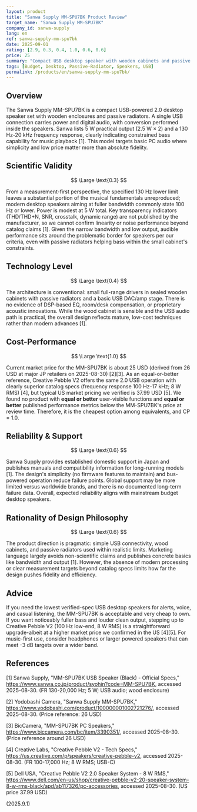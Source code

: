 ```yaml
---
layout: product
title: "Sanwa Supply MM-SPU7BK Product Review"
target_name: "Sanwa Supply MM-SPU7BK"
company_id: sanwa-supply
lang: en
ref: sanwa-supply-mm-spu7bk
date: 2025-09-01
rating: [2.9, 0.3, 0.4, 1.0, 0.6, 0.6]
price: 25
summary: "Compact USB desktop speaker with wooden cabinets and passive radiators. Very limited low-frequency extension and low output keep fidelity modest, but the unit is simple, inexpensive, and broadly supported."
tags: [Budget, Desktop, Passive-Radiator, Speakers, USB]
permalink: /products/en/sanwa-supply-mm-spu7bk/
---
```

## Overview

The Sanwa Supply MM-SPU7BK is a compact USB-powered 2.0 desktop speaker set with wooden enclosures and passive radiators. A single USB connection carries power and digital audio, with conversion performed inside the speakers. Sanwa lists 5 W practical output (2.5 W × 2) and a 130 Hz-20 kHz frequency response, clearly indicating constrained bass capability for music playback [1]. This model targets basic PC audio where simplicity and low price matter more than absolute fidelity.

## Scientific Validity

$$ \Large \text{0.3} $$

From a measurement-first perspective, the specified 130 Hz lower limit leaves a substantial portion of the musical fundamentals unreproduced; modern desktop speakers aiming at fuller bandwidth commonly state 100 Hz or lower. Power is modest at 5 W total. Key transparency indicators (THD/THD+N, SNR, crosstalk, dynamic range) are not published by the manufacturer, so we cannot confirm linearity or noise performance beyond catalog claims [1]. Given the narrow bandwidth and low output, audible performance sits around the problematic border for speakers per our criteria, even with passive radiators helping bass within the small cabinet's constraints.

## Technology Level

$$ \Large \text{0.4} $$

The architecture is conventional: small full-range drivers in sealed wooden cabinets with passive radiators and a basic USB DAC/amp stage. There is no evidence of DSP-based EQ, room/desk compensation, or proprietary acoustic innovations. While the wood cabinet is sensible and the USB audio path is practical, the overall design reflects mature, low-cost techniques rather than modern advances [1].

## Cost-Performance

$$ \Large \text{1.0} $$

Current market price for the MM-SPU7BK is about 25 USD (derived from 26 USD at major JP retailers on 2025-08-30) [2][3]. As an equal-or-better reference, Creative Pebble V2 offers the same 2.0 USB operation with clearly superior catalog specs (frequency response 100 Hz-17 kHz; 8 W RMS) [4], but typical US market pricing we verified is 37.99 USD [5]. We found no product with **equal or better** user-visible functions and **equal or better** published performance metrics below the MM-SPU7BK's price at review time. Therefore, it is the cheapest option among equivalents, and CP = 1.0.

## Reliability & Support

$$ \Large \text{0.6} $$

Sanwa Supply provides established domestic support in Japan and publishes manuals and compatibility information for long-running models [1]. The design's simplicity (no firmware features to maintain) and bus-powered operation reduce failure points. Global support may be more limited versus worldwide brands, and there is no documented long-term failure data. Overall, expected reliability aligns with mainstream budget desktop speakers.

## Rationality of Design Philosophy

$$ \Large \text{0.6} $$

The product direction is pragmatic: simple USB connectivity, wood cabinets, and passive radiators used within realistic limits. Marketing language largely avoids non-scientific claims and publishes concrete basics like bandwidth and output [1]. However, the absence of modern processing or clear measurement targets beyond catalog specs limits how far the design pushes fidelity and efficiency.

## Advice

If you need the lowest verified-spec USB desktop speakers for alerts, voice, and casual listening, the MM-SPU7BK is acceptable and very cheap to own. If you want noticeably fuller bass and louder clean output, stepping up to Creative Pebble V2 (100 Hz low-end, 8 W RMS) is a straightforward upgrade-albeit at a higher market price we confirmed in the US [4][5]. For music-first use, consider headphones or larger powered speakers that can meet -3 dB targets over a wider band.

## References

[1] Sanwa Supply, "MM-SPU7BK USB Speaker (Black) - Official Specs," https://www.sanwa.co.jp/product/syohin?code=MM-SPU7BK, accessed 2025-08-30. (FR 130-20,000 Hz; 5 W; USB audio; wood enclosure)

[2] Yodobashi Camera, "Sanwa Supply MM-SPU7BK," https://www.yodobashi.com/product/100000001002721276/, accessed 2025-08-30. (Price reference: 26 USD)

[3] BicCamera, "MM-SPU7BK PC Speakers," https://www.biccamera.com/bc/item/3390351/, accessed 2025-08-30. (Price reference around 26 USD)

[4] Creative Labs, "Creative Pebble V2 - Tech Specs," https://us.creative.com/p/speakers/creative-pebble-v2, accessed 2025-08-30. (FR 100-17,000 Hz; 8 W RMS; USB-C)

[5] Dell USA, "Creative Pebble V2 2.0 Speaker System - 8 W RMS," https://www.dell.com/en-us/shop/creative-pebble-v2-20-speaker-system-8-w-rms-black/apd/ab117326/pc-accessories, accessed 2025-08-30. (US price 37.99 USD)

(2025.9.1)

